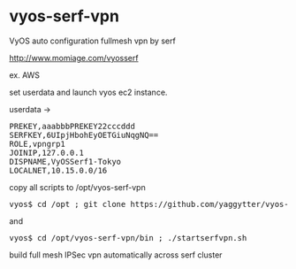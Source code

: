 vyos-serf-vpn
=============

VyOS auto configuration fullmesh vpn by serf

http://www.momiage.com/vyosserf

ex. AWS

set userdata and launch vyos ec2 instance.

userdata ->
<pre>
PREKEY,aaabbbPREKEY22cccddd
SERFKEY,6UIpjHbohEyOETGiuNqgNQ==
ROLE,vpngrp1
JOINIP,127.0.0.1
DISPNAME,VyOSSerf1-Tokyo
LOCALNET,10.15.0.0/16
</pre>

copy all scripts to /opt/vyos-serf-vpn
<pre>
vyos$ cd /opt ; git clone https://github.com/yaggytter/vyos-serf-vpn.git
</pre>
and
<pre>
vyos$ cd /opt/vyos-serf-vpn/bin ; ./startserfvpn.sh 
</pre>

build full mesh IPSec vpn automatically across serf cluster
